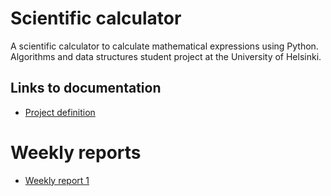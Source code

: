 # Scientific calculator

A scientific calculator to calculate mathematical expressions using Python. Algorithms and data structures student project at the University of Helsinki.

## Links to documentation

- [Project definition](https://github.com/ksuominen/scientific-calculator/blob/master/documentation/project_definition.md)

# Weekly reports

- [Weekly report 1](https://github.com/ksuominen/scientific-calculator/blob/master/documentation/weekly_report_1.md)